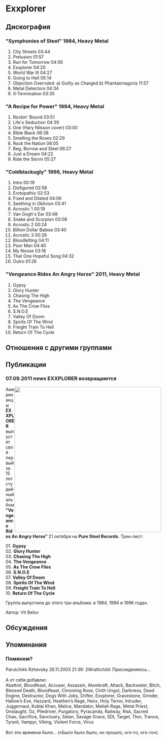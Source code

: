 # Exxplorer



## Дискография

### "Symphonies of Steel" 1984, Heavy Metal

1. City Streets  03:44   
2. Prelusion  01:57    
3. Run for Tomorrow  04:56   
4. Exxplorer  04:20   
5. World War III  04:27   
6. Going to Hell  05:14  
7. Objection Overruled: a) Guilty as Charged b) Phantasmagoria  11:57 
8. Metal Detectors  04:34  
9. X-Termination  03:35 

### "A Recipe for Power" 1994, Heavy Metal

1. Rockin' Bound  03:51   
2. Life's Seduction  04:39   
3. One (Hary Nilsson cover)  03:00 
4. Bible Black  06:38   
5. Smelling the Roses  02:29   
6. Rock the Nation  06:05   
7. Beg, Borrow and Steel  06:27  
8. Just a Dream  04:22  
9. Ride the Storm  05:27 

### "Coldblackugly" 1996, Heavy Metal

1. Intro  00:19   
2. Disfigured  02:58  
3. Erotopathic  02:53   
4. Fixed and Dilated  04:06   
5. Seething in Oblivion  03:41  
6. Acrostic 1  00:19   
7. Van Gogh's Ear  03:48 
8. Snake and Scorpion  03:08
9. Acrostic 2  00:24  
10. Billion Dollar Babies  03:40   
11. Acrostic 3  00:26  
12. Bloodletting  04:11  
13. Poor Man  04:40   
14. My Noose  03:16   
15. That One Hopeful Song  04:32 
16. Outro  01:26 

### "Vengeance Rides An Angry Horse" 2011, Heavy Metal

01. Gypsy
02. Glory Hunter
03. Chasing The High
04. The Vengeance
05. As The Crow Flies
06. S.N.O.E
07. Valley Of Doom
08. Spirits Of The Wind 
09. Freight Train To Hell 
10. Return Of The Cycle


## Отношения с другими группами


## Публикации

### 07.09.2011 news EXXPLORER возвращаются

<P><IMG height=471 alt="" hspace=0 src="/images/news_rus/2011.09/20942.jpg" width=475 align=right border=0>Американцы<STRONG> EXXPLORER</STRONG> выпустят свой первый за 15 лет студийный альбом <STRONG>"Vengeance Rides An Angry Horse" </STRONG>21 октября на <STRONG>Pure Steel Records</STRONG>. Трек-лист:</P>
<P>01. <B>Gypsy</B><BR>02. <B>Glory Hunter</B><BR>03. <B>Chasing The High</B><BR>04. <B>The Vengeance</B><BR>05. <B>As The Crow Flies</B><BR>06. <B>S.N.O.E</B><BR>07. <B>Valley Of Doom</B><BR>08. <B>Spirits Of The Wind</B> <BR>09. <B>Freight Train To Hell</B> <BR>10. <B>Return Of The Cycle</B></P>
<P>Группа выпустила до этого три альбома: в 1984, 1994 и 1996 годах.</P>
Автор: Vit Belov


## Обсуждения


## Упоминания

### Помянем?

Parutchikk Rzhevsky 26.11.2003 21:39:
2Wrathchild: Присоединяюсь…<BR><BR>А от себя добавлю:<BR>Abattoir, Bloodfeast, Accuser, Assassin, Atomkraft, Attack, Backwater, Bitch, Blessed Death, Bloodfeast, Chroming  Rose, Cirith Ungol, Darkness, Dead Engine, Destructor, Dogs With Jobs, Drifter, Exxplorer, Gravestone, Grinder, Hallow’s Eve, Hazzard, Heathen’s Rage, Hexx, Holy Terror, Intruder, Juggernaut, Kublai Khan, Malice, Mandator, Meliah Rage, Metal Priest, Onslaught, Oz, Piledriver, Purgatory, Pyracanda, Railway, Risk, Sacred Chao, Sacrifice, Sanctuary, Satan, Savage Grace, SDI, Target, Thor, Trance, Tyrant, Vampyr, Viking, Violent Force, Virus<BR><BR>Вот это времена были… («Было было было, но прошло, ого-го, ого-го»).

